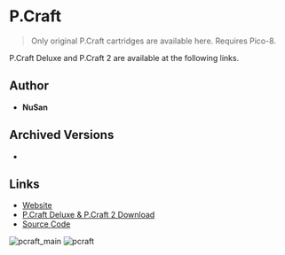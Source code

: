 <detail>

# P.Craft 
  
>Only original P.Craft cartridges are available here. 
Requires Pico-8. 
 
P.Craft Deluxe and P.Craft 2 are available at the following links. 
  
## Author 
- **NuSan** 

## Archived Versions 
- ![]() 

## Links
- [Website](https://nusan.itch.io/pcraft) 
- [P.Craft Deluxe & P.Craft 2 Download](https://nusan.itch.io/pcraft) 
- [Source Code](https://nusan.itch.io/pcraft)  

![pcraft_main](https://github.com/masato462/Minicraft-Rebuild-and-Mod-Archives/blob/master/minicraft_archives/readme_shot/pcraft_main.png)
![pcraft](https://github.com/masato462/Minicraft-Rebuild-and-Mod-Archives/blob/master/minicraft_archives/readme_shot/pcraft.png)
</detail>
<p>

<detail>